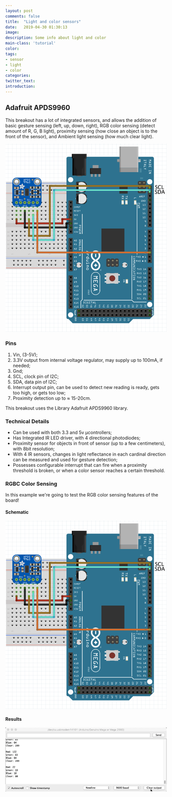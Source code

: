 ```yaml
---
layout: post
comments: false
title:  "Light and color sensors"
date:   2019-04-30 01:30:13
image: 
description: Some info about light and color
main-class: 'tutorial'
color:
tags:
- sensor
- light
- color
categories:
twitter_text:
introduction:
---
```


## Adafruit APDS9960

This breakout has a lot of integrated sensors, and allows the addition of basic gesture sensing (left, up, down, right), RGB color sensing (detect amount of R, G, B light), proximity sensing (how close an object is to the front of the sensor), and Ambient light sensing (how much clear light).

![](/assets/img/posts/apds99603_1.png)

### Pins
1. Vin, (3-5V);
2. 3.3V output from internal voltage regulator, may supply up to 100mA, if needed;
3. Gnd;
4. SCL, clock pin of I2C;
5. SDA, data pin of I2C;
6. Interrupt output pin, can be used to detect new reading is ready, gets too high, or gets too low;
7. Proximity detection up to ≈ 15-20cm.

This breakout uses the Library Adafruit APDS9960 library.

### Technical Details
* Can be used with both 3.3 and 5v µcontrollers;
* Has Integrated IR LED driver, with 4 directional photodiodes;
* Proximity sensor for objects in front of sensor (up to a few centimeters), with 8bit resolution;
* With 4 IR sensors, changes in light reflectance in each cardinal direction can be measured and used for gesture detection;
* Possesses configurable interrupt that can fire when a proximity threshold is broken, or when a color sensor reaches a certain threshold.


### RGBC Color Sensing
In this example we're going to test the RGB color sensing features of the board!

#### Schematic
![](/assets/img/posts/apds99603_1.png)

#### Results
![](/assets/img/posts/apds99603_2.gif)
